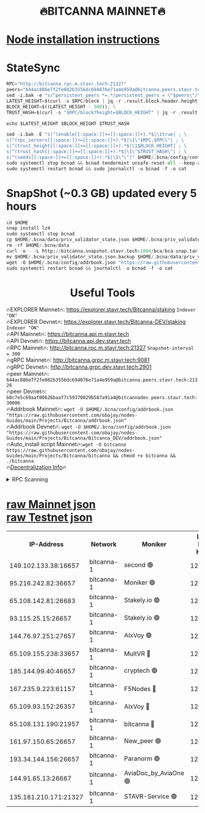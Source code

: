 <h1 align="center"> 🔥BITCANNA MAINNET🔥</h1>


[Node installation instructions](https://github.com/obajay/nodes-Guides/tree/main/Projects/Bitcanna)
=

# StateSync
```python
RPC="http://bitcanna.rpc.m.stavr.tech:21327"
peers="644ac886e7f2fe082b3556dc694076e71a4e959a@bitcanna.peers.stavr.tech:21326"
sed -i.bak -e "s/^persistent_peers *=.*/persistent_peers = \"$peers\"/" $HOME/.bcna/config/config.toml
LATEST_HEIGHT=$(curl -s $RPC/block | jq -r .result.block.header.height); \
BLOCK_HEIGHT=$((LATEST_HEIGHT - 500)); \
TRUST_HASH=$(curl -s "$RPC/block?height=$BLOCK_HEIGHT" | jq -r .result.block_id.hash)

echo $LATEST_HEIGHT $BLOCK_HEIGHT $TRUST_HASH

sed -i.bak -E "s|^(enable[[:space:]]+=[[:space:]]+).*$|\1true| ; \
s|^(rpc_servers[[:space:]]+=[[:space:]]+).*$|\1\"$RPC,$RPC\"| ; \
s|^(trust_height[[:space:]]+=[[:space:]]+).*$|\1$BLOCK_HEIGHT| ; \
s|^(trust_hash[[:space:]]+=[[:space:]]+).*$|\1\"$TRUST_HASH\"| ; \
s|^(seeds[[:space:]]+=[[:space:]]+).*$|\1\"\"|" $HOME/.bcna/config/config.toml
sudo systemctl stop bcnad && bcnad tendermint unsafe-reset-all --keep-addr-book
sudo systemctl restart bcnad && sudo journalctl -u bcnad -f -o cat
```
# SnapShot (~0.3 GB) updated every 5 hours
```python
cd $HOME
snap install lz4
sudo systemctl stop bcnad
cp $HOME/.bcna/data/priv_validator_state.json $HOME/.bcna/priv_validator_state.json.backup
rm -rf $HOME/.bcna/data
curl -o - -L http://bitcanna.snapshot.stavr.tech:1004/bca/bca-snap.tar.lz4 | lz4 -c -d - | tar -x -C $HOME/.bcna --strip-components 2
mv $HOME/.bcna/priv_validator_state.json.backup $HOME/.bcna/data/priv_validator_state.json
wget -O $HOME/.bcna/config/addrbook.json "https://raw.githubusercontent.com/obajay/nodes-Guides/main/Projects/Bitcanna/addrbook.json"
sudo systemctl restart bcnad && journalctl -u bcnad -f -o cat
```

 <h1 align="center"> Useful Tools</h1>

🔥EXPLORER Mainnet🔥:    https://explorer.stavr.tech/Bitcanna/staking          `Indexer "ON"` \
🔥EXPLORER Devnet🔥:     https://explorer.stavr.tech/Bitcanna-DEV/staking     `Indexer "ON"` \
🔥API Mainnet🔥:         https://bitcanna.api.m.stavr.tech \
🔥API Devnet🔥:          https://bitcanna.api.dev.stavr.tech \
🔥RPC Mainnet🔥:         http://bitcanna.rpc.m.stavr.tech:21327         `Snapshot-interval = 300` \
🔥gRPC Mainnet🔥:        http://bitcanna.grpc.m.stavr.tech:9081 \
🔥gRPC Devnet🔥:         http://bitcanna.grpc.dev.stavr.tech:2901 \
🔥peer Mainnet🔥:        `644ac886e7f2fe082b3556dc694076e71a4e959a@bitcanna.peers.stavr.tech:21326` \
🔥peer Devnet🔥:         `b0c7e5c69aaf00626baaf7c59370029b587a91a4@bitcannadev.peers.stavr.tech:30006` \
🔥Addrbook Mainnet🔥:    ```wget -O $HOME/.bcna/config/addrbook.json "https://raw.githubusercontent.com/obajay/nodes-Guides/main/Projects/Bitcanna/addrbook.json"``` \
🔥Addrbook Devnet🔥:    ```wget -O $HOME/.bcna/config/addrbook.json "https://raw.githubusercontent.com/obajay/nodes-Guides/main/Projects/Bitcanna/Bitcanna_DEV/addrbook.json"``` \
🔥Auto_install script Mainnet🔥:```wget -O bitcanna https://raw.githubusercontent.com/obajay/nodes-Guides/main/Projects/Bitcanna/bitcanna && chmod +x bitcanna && ./bitcanna``` \
🔥[Decentralization Info](https://github.com/obajay/StateSync-snapshots/tree/main/Projects/Bitcanna/Decentralization)🔥


<details>
<summary>RPC Scanning</summary>

<h2 align="center"> We scan nodes in real time every 4 hours. And we provide the final result of RPC endpoints.
We cannot influence the operation of these nodes in any way. </h2>


```python
If Voting Power is higher than 0 --> then the Node is a validator of the network and may be subject to attack and be a potential threat to the chain.
```
```python
We marked such validators with a red symbol
```

</details>

[raw Mainnet json](https://rpc-check.bcam.stavr.tech/bcam/rpc-bcam-result.json) \
[raw Testnet json](https://github.com/obajay/StateSync-snapshots/tree/main/Projects/Bitcanna/Rpc-Check-Testnet)
=



<table><tr><th>IP-Address</th><th>Network</th><th>Moniker</th><th>Latest Block Height</th><th>Earliest Block Height</th><th>Catching Up</th><th>Tx Index</th><th>Voting Power</th><th>Scan Time</th></tr><tr><td>149.102.133.38:16657</td><td>bitcanna-1</td><td>second 🟢</td><td>12329115</td><td>1</td><td>False</td><td>on</td><td>0</td><td>2024-01-28T11:12:07.997920323UTC</td></tr><tr><td>95.216.242.82:36657</td><td>bitcanna-1</td><td>Moniker 🟢</td><td>12329104</td><td>5776907</td><td>False</td><td>on</td><td>0</td><td>2024-01-28T11:11:07.834235379UTC</td></tr><tr><td>65.108.142.81:26683</td><td>bitcanna-1</td><td>Stakely.io 🟢</td><td>12329109</td><td>6152001</td><td>False</td><td>on</td><td>0</td><td>2024-01-28T11:11:34.082803368UTC</td></tr><tr><td>93.115.25.15:26657</td><td>bitcanna-1</td><td>Stakely.io 🟢</td><td>12329108</td><td>6520001</td><td>False</td><td>on</td><td>0</td><td>2024-01-28T11:11:27.560777372UTC</td></tr><tr><td>144.76.97.251:27657</td><td>bitcanna-1</td><td>AlxVoy 🟢</td><td>12329113</td><td>8805201</td><td>False</td><td>on</td><td>0</td><td>2024-01-28T11:11:57.384840719UTC</td></tr><tr><td>65.109.155.238:33657</td><td>bitcanna-1</td><td>MultVR 🔴</td><td>12329110</td><td>9933415</td><td>False</td><td>on</td><td>351975</td><td>2024-01-28T11:11:38.985378857UTC</td></tr><tr><td>185.144.99.40:46657</td><td>bitcanna-1</td><td>cryptech 🟢</td><td>12329104</td><td>11528001</td><td>False</td><td>on</td><td>0</td><td>2024-01-28T11:11:03.322486617UTC</td></tr><tr><td>167.235.9.223:61157</td><td>bitcanna-1</td><td>F5Nodes 🔴</td><td>12329110</td><td>12084001</td><td>False</td><td>on</td><td>570</td><td>2024-01-28T11:11:41.266368764UTC</td></tr><tr><td>65.109.93.152:26357</td><td>bitcanna-1</td><td>AlxVoy 🔴</td><td>12329115</td><td>12109301</td><td>False</td><td>on</td><td>1391754</td><td>2024-01-28T11:12:08.600162026UTC</td></tr><tr><td>65.108.131.190:21957</td><td>bitcanna-1</td><td>bitcanna 🔴</td><td>12329111</td><td>12229111</td><td>False</td><td>on</td><td>409307</td><td>2024-01-28T11:11:45.674095866UTC</td></tr><tr><td>161.97.150.65:26657</td><td>bitcanna-1</td><td>New_peer 🟢</td><td>12329109</td><td>12254001</td><td>False</td><td>on</td><td>0</td><td>2024-01-28T11:11:34.405551657UTC</td></tr><tr><td>193.34.144.156:26657</td><td>bitcanna-1</td><td>Paranorm 🟢</td><td>12329111</td><td>12271301</td><td>False</td><td>on</td><td>0</td><td>2024-01-28T11:11:45.974324485UTC</td></tr><tr><td>144.91.65.13:26667</td><td>bitcanna-1</td><td>AviaDoc_by_AviaOne 🟢</td><td>12329112</td><td>12321001</td><td>False</td><td>on</td><td>0</td><td>2024-01-28T11:11:54.599159117UTC</td></tr><tr><td>135.181.210.171:21327</td><td>bitcanna-1</td><td>STAVR-Service 🟢</td><td>12329113</td><td>12326501</td><td>False</td><td>on</td><td>0</td><td>2024-01-28T11:11:57.137494544UTC</td></tr></table>
